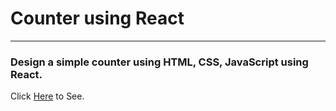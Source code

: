 # Counter using React

---

### Design a simple counter using HTML, CSS, JavaScript using React.

Click [Here](https://gholamzadehhojjat1997.github.io/Counter-using-React/) to See.
